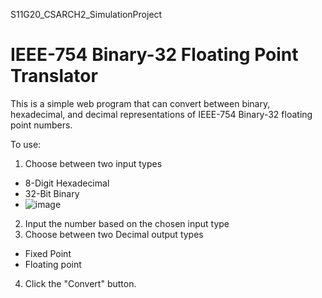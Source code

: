 S11G20_CSARCH2_SimulationProject
# IEEE-754 Binary-32 Floating Point Translator

This is a simple web program that can convert between binary, hexadecimal, and decimal representations of IEEE-754 Binary-32 floating point numbers.

To use:
1.  Choose between two input types
  - 8-Digit Hexadecimal
  - 32-Bit Binary
  - ![image](https://github.com/user-attachments/assets/1429755f-69ec-4f27-8d94-b118ec7d9ba1)

2.  Input the number based on the chosen input type 
3.  Choose between two Decimal output types
  - Fixed Point
  - Floating point  
4.  Click the "Convert" button.

